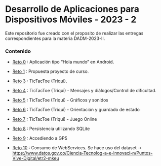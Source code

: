 # Desarrollo de Aplicaciones para Dispositivos Móviles - 2023 - 2

Este repositorio fue creado con el proposito de realizar las entregas correspondientes para la materia DADM-2023-II.

### Contenido

- [Reto 0](https://github.com/MaPiyoju/dadm2023-2/tree/main/Reto0) : Aplicación tipo “Hola mundo” en Android.

- [Reto 1](https://github.com/MaPiyoju/dadm2023-2/tree/main/Reto1) : Propuesta proyecto de curso.

- [Reto 3](https://github.com/MaPiyoju/dadm2023-2/tree/main/Reto3/TicTacToe) : TicTacToe (Triqui).

- [Reto 4](https://github.com/MaPiyoju/dadm2023-2/tree/main/Reto4/TicTacToe) : TicTacToe (Triqui) - Mensajes y diálogos/Control de dificultad.

- [Reto 5](https://github.com/MaPiyoju/dadm2023-2/tree/main/Reto5/TicTacToe) : TicTacToe (Triqui) - Gráficos y sonidos

- [Reto 6](https://github.com/MaPiyoju/dadm2023-2/tree/main/Reto6/TicTacToe) : TicTacToe (Triqui) - Orientación y guardado de estado

- [Reto 7](https://github.com/MaPiyoju/dadm2023-2/tree/main/Reto7) : TicTacToe (Triqui) - Juego Online

- [Reto 8](https://github.com/MaPiyoju/dadm2023-2/tree/main/Reto8) : Persistencia utilizando SQLite

- [Reto 9](https://github.com/MaPiyoju/dadm2023-2/tree/main/Reto9) : Accediendo a GPS

- [Reto 10](https://github.com/MaPiyoju/dadm2023-2/tree/main/Reto10) : Consumo de WebServices. Se hace uso del dataset -> https://www.datos.gov.co/Ciencia-Tecnolog-a-e-Innovaci-n/Puntos-Vive-Digital/etr2-mkeu
